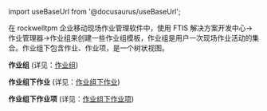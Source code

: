 
import useBaseUrl from '@docusaurus/useBaseUrl';

在 rockwelltpm 企业移动现场作业管理软件中，使用 FTIS 解决方案开发中心->作业管理器->作业组来创建一些作业组模板，作业组是用户一次现场作业活动的集合。作业组下包含作业、作业项，是一个树状视图。

**作业组** (详见：[作业组](系统配置手册/作业管理器/作业规范.md))

**作业组下作业** (详见：[作业组下作业](系统配置手册/作业管理器/作业规范下作业.md))

**作业组下作业项** (详见：[作业组下作业项](系统配置手册/作业管理器/作业规范下作业项.md))
